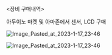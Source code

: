 <장비 구매내역>

아두이노 마켓 및 아마존에서 센서, LCD 구매 

![Image_Pasted_at_2023-1-17_23-46](/uploads/52abdc2591e0843aaeed2737404619af/Image_Pasted_at_2023-1-17_23-46.png)

![Image_Pasted_at_2023-1-17_23-46](/uploads/496d49567ae3038240a7062030f156f1/Image_Pasted_at_2023-1-17_23-46.png)


